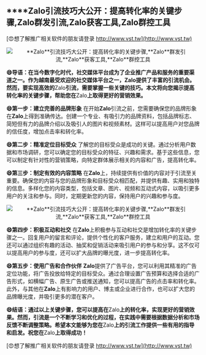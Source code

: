 ## ****Zalo**引流技巧大公开：提高转化率的关键步骤,**Zalo**群发引流,**Zalo**获客工具,**Zalo**群控工具**

[😍想了解推广相关软件的朋友请登录 http://www.vst.tw](http://www.vst.tw)

 <center><img src="https://vst.tw/MP4/tuiguang/png/4.png" alt="**Zalo**引流技巧大公开：提高转化率的关键步骤,**Zalo**群发引流,**Zalo**获客工具,**Zalo**群控工具"></center>

**😄导语：在当今数字化时代，社交媒体平台成为了企业推广产品和服务的重要渠道之一。作为越南最受欢迎的社交媒体平台之一，**Zalo**提供了丰富的引流机会。然而，要实现高效的**Zalo**引流，需要掌握一些关键的技巧。本文将向您揭示提高转化率的关键步骤，帮助您在**Zalo**上取得更好的营销效果。**

**😄第一步：建立完善的品牌形象**
在开始**Zalo**引流之前，您需要确保您的品牌形象在**Zalo**上得到准确传达。创建一个专业、有吸引力的品牌资料，包括品牌标志、简短但有力的品牌介绍以及吸引人的图片和视频素材。这样可以提高用户对您品牌的信任度，增加点击率和转化率。

**😄第二步：精准定位目标受众**
了解您的目标受众是成功的关键。通过分析用户数据和市场调研，您可以确定您的目标受众的特征、兴趣和需求。基于这些信息，您可以制定有针对性的营销策略，向特定群体展示相关的内容和广告，提高转化率。

**😄第三步：制定有效的内容策略**
在**Zalo**上，持续提供有价值的内容对于引流至关重要。确保您的内容与您的品牌形象和目标受众相匹配，并提供有趣、实用和独特的信息。多样化您的内容类型，包括文章、图片、视频和互动式内容，以吸引更多用户的关注和参与。同时，定期更新您的内容，保持用户的兴趣和参与度。

 <center><img src="https://vst.tw/MP4/tuiguang/png/1.png" alt="**Zalo**引流技巧大公开：提高转化率的关键步骤,**Zalo**群发引流,**Zalo**获客工具,**Zalo**群控工具"></center>

**😄第四步：积极互动和社交**
在**Zalo**上积极参与互动和社交是增加转化率的关键步骤之一。回复用户的留言和评论，提供个性化的客户服务，建立和用户的互动。您还可以通过组织有趣的活动、抽奖和促销活动来吸引用户的参与和分享。这不仅可以提高用户的参与度，还可以扩大品牌的曝光度，进一步提高转化率。

**😄第五步：使用广告和合作伙伴**
**Zalo**提供了广告平台，您可以利用其精准的广告定位功能，将广告投放给特定的目标受众。通过合理设置广告预算和选择合适的广告形式，如横幅广告、原生广告或推送通知，您可以提高广告的点击率和转化率。此外，与其他在**Zalo**上有影响力的用户、博主或企业进行合作，也可以扩大您的品牌曝光度，并吸引更多的潜在客户。

**😄结语：通过以上关键步骤，您可以提高在**Zalo**上的转化率，实现更好的营销效果。然而，引流是一个不断学习和优化的过程，在实践中需要根据数据分析和市场反馈不断调整策略。希望本文能够为您在**Zalo**上的引流工作提供一些有用的指导和启发。祝您在**Zalo**上取得成功！**

[😍想了解推广相关软件的朋友请登录 http://www.vst.tw](http://www.vst.tw)



